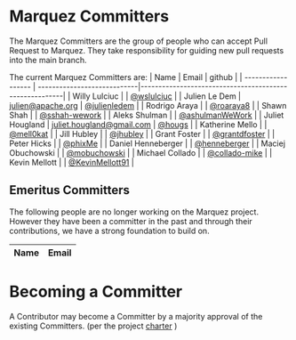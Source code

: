 # Marquez Committers
The Marquez Committers are the group of people who can accept Pull Request to Marquez.
They take responsibility for guiding new pull requests into the main branch.

The current Marquez Committers are:
| Name               | Email                       | github                                                 |
| ------------------ | ----------------------------|--------------------------------------------------------|
| Willy Lulciuc      |                             | [@wslulciuc]( https://github.com/wslulciuc )           |
| Julien Le Dem      | <julien@apache.org>         | [@julienledem]( https://github.com/julienledem )       |
| Rodrigo Araya      |                             | [@roaraya8]( https://github.com/roaraya8 )             |
| Shawn Shah         |                             | [@sshah-wework]( https://github.com/sshah-wework )     |
| Aleks Shulman      |                             | [@ashulmanWeWork]( https://github.com/ashulmanWeWork ) |
| Juliet Hougland    | <juliet.hougland@gmail.com> | [@hougs]( https://github.com/hougs )                   |
| Katherine Mello    |                             | [@mell0kat]( https://github.com/mell0kat )             |
| Jill Hubley        |                             | [@jhubley]( https://github.com/jhubley )               |
| Grant Foster       |                             | [@grantdfoster]( https://github.com/grantdfoster )     |
| Peter Hicks        |                             | [@phixMe]( https://github.com/phixMe )                 |
| Daniel Henneberger |                             | [@henneberger]( https://github.com/henneberger )       |
| Maciej Obuchowski  |                             | [@mobuchowski]( https://github.com/mobuchowski )       |
| Michael Collado    |                             | [@collado-mike]( https://github.com/collado-mike )     |
| Kevin Mellott      |                             | [@KevinMellott91]( https://github.com/KevinMellott91 ) |
     
## Emeritus Committers
The following people are no longer working on the Marquez project.
However they have been a committer in the past and through their
contributions, we have a strong foundation to build on.

| Name             | Email                       |
| ---------------- | ----------------------------|

# Becoming a Committer

A Contributor may become a Committer by a majority approval of the
existing Committers. (per the project [charter](file:///Users/julien/Downloads/Marquez%20Project%20Technical%20Charter%20Final_Adopted%2005.21.20.pdf) )
